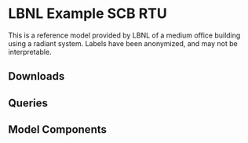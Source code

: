 # LBNL Example SCB RTU

This is a reference model provided by LBNL of a medium office building using a radiant system. Labels have been anonymized, and may not be interpretable.

## Downloads

## Queries

## Model Components